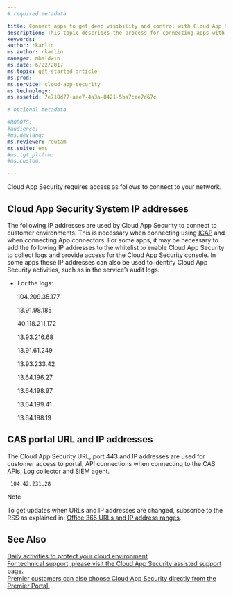 ```yaml
---
# required metadata

title: Connect apps to get deep visibility and control with Cloud App Security | Microsoft Docs
description: This topic describes the process for connecting apps with API connectors to apps in your organization's cloud.
keywords:
author: rkarlin
ms.author: rkarlin
manager: mbaldwin
ms.date: 6/22/2017
ms.topic: get-started-article
ms.prod:
ms.service: cloud-app-security
ms.technology:
ms.assetid: 7e718d77-aae7-4a3a-8421-5ba7cee7d67c

# optional metadata

#ROBOTS:
#audience:
#ms.devlang:
ms.reviewer: reutam
ms.suite: ems
#ms.tgt_pltfrm:
#ms.custom:

---
```


 
Cloud App Security requires access as follows to connect to your network. 

## Cloud App Security System IP addresses

The following IP addresses are used by Cloud App Security to connect to customer environments. This is necessary when connecting using [ICAP](stunnel-icap.md) and when connecting App connectors. For some apps, it may be necessary to add the following IP addresses to the whitelist to enable Cloud App Security to collect logs and provide access for the Cloud App Security console. In some apps these IP addresses can also be used to identify Cloud App Security activities, such as in the service’s audit logs. 
  
-   For the logs:  
  
    104.209.35.177  
  
    13.91.98.185
 
    40.118.211.172

    13.93.216.68

    13.91.61.249

    13.93.233.42

    13.64.196.27

    13.64.198.97

    13.64.199.41

    13.64.198.19
  
  
## CAS portal URL and IP addresses

The Cloud App Security URL, port 443 and IP addresses are used for customer access to portal, API connections when connecting to the CAS APIs, Log collector and SIEM agent. 
  
     104.42.231.28  

 
  
> [!NOTE]  
>  To get updates when URLs and IP addresses are changed, subscribe to the RSS as explained in: [Office 365 URLs and IP address ranges](https://support.office.com/article/Office-365-URLs-and-IP-address-ranges-8548a211-3fe7-47cb-abb1-355ea5aa88a2).  
  

  
## See Also  
[Daily activities to protect your cloud environment](daily-activities-to-protect-your-cloud-environment.md)   
[For technical support, please visit the Cloud App Security assisted support page.](http://support.microsoft.com/oas/default.aspx?prid=16031)   
[Premier customers can also choose Cloud App Security directly from the Premier Portal.](https://premier.microsoft.com/)  
  

   